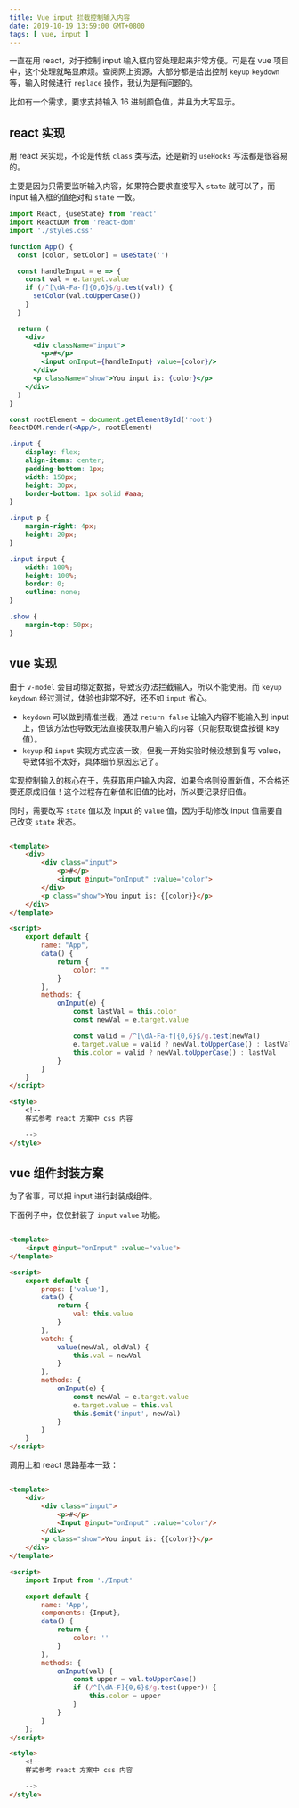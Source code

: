 ```yaml
---
title: Vue input 拦截控制输入内容
date: 2019-10-19 13:59:00 GMT+0800
tags: [ vue, input ]
---
```


一直在用 react，对于控制 input 输入框内容处理起来非常方便。可是在 vue 项目中，这个处理就略显麻烦。查阅网上资源，大部分都是给出控制 `keyup` `keydown` 等，输入时候进行 `replace` 操作，我认为是有问题的。

<!-- truncate -->

比如有一个需求，要求支持输入 16 进制颜色值，并且为大写显示。

## react 实现

用 react 来实现，不论是传统 `class` 类写法，还是新的 `useHooks` 写法都是很容易的。

主要是因为只需要监听输入内容，如果符合要求直接写入 `state` 就可以了，而 input 输入框的值绝对和 `state` 一致。

```jsx
import React, {useState} from 'react'
import ReactDOM from 'react-dom'
import './styles.css'

function App() {
  const [color, setColor] = useState('')

  const handleInput = e => {
    const val = e.target.value
    if (/^[\dA-Fa-f]{0,6}$/g.test(val)) {
      setColor(val.toUpperCase())
    }
  }

  return (
    <div>
      <div className="input">
        <p>#</p>
        <input onInput={handleInput} value={color}/>
      </div>
      <p className="show">You input is: {color}</p>
    </div>
  )
}

const rootElement = document.getElementById('root')
ReactDOM.render(<App/>, rootElement)
```

```css
.input {
    display: flex;
    align-items: center;
    padding-bottom: 1px;
    width: 150px;
    height: 30px;
    border-bottom: 1px solid #aaa;
}

.input p {
    margin-right: 4px;
    height: 20px;
}

.input input {
    width: 100%;
    height: 100%;
    border: 0;
    outline: none;
}

.show {
    margin-top: 50px;
}
```

## vue 实现

由于 `v-model` 会自动绑定数据，导致没办法拦截输入，所以不能使用。而 `keyup` `keydown` 经过测试，体验也非常不好，还不如 `input` 省心。

* `keydown` 可以做到精准拦截，通过 `return false` 让输入内容不能输入到 input 上，但该方法也导致无法直接获取用户输入的内容（只能获取键盘按键 key 值）。
* `keyup` 和 `input` 实现方式应该一致，但我一开始实验时候没想到复写 value，导致体验不太好，具体细节原因忘记了。

实现控制输入的核心在于，先获取用户输入内容，如果合格则设置新值，不合格还要还原成旧值！这个过程存在新值和旧值的比对，所以要记录好旧值。

同时，需要改写 `state` 值以及 input 的 `value` 值，因为手动修改 input 值需要自己改变 `state` 状态。

```html

<template>
    <div>
        <div class="input">
            <p>#</p>
            <input @input="onInput" :value="color">
        </div>
        <p class="show">You input is: {{color}}</p>
    </div>
</template>

<script>
    export default {
        name: "App",
        data() {
            return {
                color: ""
            }
        },
        methods: {
            onInput(e) {
                const lastVal = this.color
                const newVal = e.target.value

                const valid = /^[\dA-Fa-f]{0,6}$/g.test(newVal)
                e.target.value = valid ? newVal.toUpperCase() : lastVal
                this.color = valid ? newVal.toUpperCase() : lastVal
            }
        }
    }
</script>

<style>
    <!--
    样式参考 react 方案中 css 内容

    -->
</style>
```

## vue 组件封装方案

为了省事，可以把 input 进行封装成组件。

下面例子中，仅仅封装了 `input` `value` 功能。

```html

<template>
    <input @input="onInput" :value="value">
</template>

<script>
    export default {
        props: ['value'],
        data() {
            return {
                val: this.value
            }
        },
        watch: {
            value(newVal, oldVal) {
                this.val = newVal
            }
        },
        methods: {
            onInput(e) {
                const newVal = e.target.value
                e.target.value = this.val
                this.$emit('input', newVal)
            }
        }
    }
</script>
```

调用上和 react 思路基本一致：

```html

<template>
    <div>
        <div class="input">
            <p>#</p>
            <Input @input="onInput" :value="color"/>
        </div>
        <p class="show">You input is: {{color}}</p>
    </div>
</template>

<script>
    import Input from './Input'

    export default {
        name: 'App',
        components: {Input},
        data() {
            return {
                color: ''
            }
        },
        methods: {
            onInput(val) {
                const upper = val.toUpperCase()
                if (/^[\dA-F]{0,6}$/g.test(upper)) {
                    this.color = upper
                }
            }
        }
    };
</script>

<style>
    <!--
    样式参考 react 方案中 css 内容

    -->
</style>
```
